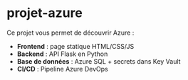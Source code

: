 # projet-azure

Ce projet vous permet de découvrir Azure :

- **Frontend** : page statique HTML/CSS/JS  
- **Backend** : API Flask en Python  
- **Base de données** : Azure SQL + secrets dans Key Vault  
- **CI/CD** : Pipeline Azure DevOps  
